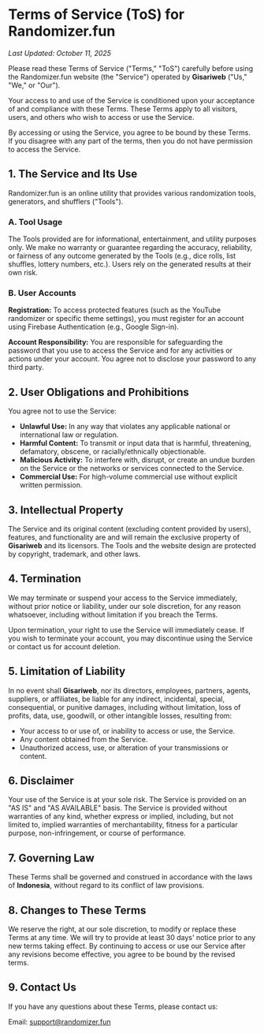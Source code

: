 # Terms of Service (ToS) for Randomizer.fun
*Last Updated: October 11, 2025*

Please read these Terms of Service ("Terms," "ToS") carefully before using the Randomizer.fun website (the "Service") operated by **Gisariweb** ("Us," "We," or "Our").

Your access to and use of the Service is conditioned upon your acceptance of and compliance with these Terms. These Terms apply to all visitors, users, and others who wish to access or use the Service.

By accessing or using the Service, you agree to be bound by these Terms. If you disagree with any part of the terms, then you do not have permission to access the Service.

## 1. The Service and Its Use
Randomizer.fun is an online utility that provides various randomization tools, generators, and shufflers ("Tools").

### A. Tool Usage
The Tools provided are for informational, entertainment, and utility purposes only. We make no warranty or guarantee regarding the accuracy, reliability, or fairness of any outcome generated by the Tools (e.g., dice rolls, list shuffles, lottery numbers, etc.). Users rely on the generated results at their own risk.

### B. User Accounts
**Registration:** To access protected features (such as the YouTube randomizer or specific theme settings), you must register for an account using Firebase Authentication (e.g., Google Sign-in).

**Account Responsibility:** You are responsible for safeguarding the password that you use to access the Service and for any activities or actions under your account. You agree not to disclose your password to any third party.

## 2. User Obligations and Prohibitions
You agree not to use the Service:

- **Unlawful Use:** In any way that violates any applicable national or international law or regulation.
- **Harmful Content:** To transmit or input data that is harmful, threatening, defamatory, obscene, or racially/ethnically objectionable.
- **Malicious Activity:** To interfere with, disrupt, or create an undue burden on the Service or the networks or services connected to the Service.
- **Commercial Use:** For high-volume commercial use without explicit written permission.

## 3. Intellectual Property
The Service and its original content (excluding content provided by users), features, and functionality are and will remain the exclusive property of **Gisariweb** and its licensors. The Tools and the website design are protected by copyright, trademark, and other laws.

## 4. Termination
We may terminate or suspend your access to the Service immediately, without prior notice or liability, under our sole discretion, for any reason whatsoever, including without limitation if you breach the Terms.

Upon termination, your right to use the Service will immediately cease. If you wish to terminate your account, you may discontinue using the Service or contact us for account deletion.

## 5. Limitation of Liability
In no event shall **Gisariweb**, nor its directors, employees, partners, agents, suppliers, or affiliates, be liable for any indirect, incidental, special, consequential, or punitive damages, including without limitation, loss of profits, data, use, goodwill, or other intangible losses, resulting from:

- Your access to or use of, or inability to access or use, the Service.
- Any content obtained from the Service.
- Unauthorized access, use, or alteration of your transmissions or content.

## 6. Disclaimer
Your use of the Service is at your sole risk. The Service is provided on an "AS IS" and "AS AVAILABLE" basis. The Service is provided without warranties of any kind, whether express or implied, including, but not limited to, implied warranties of merchantability, fitness for a particular purpose, non-infringement, or course of performance.

## 7. Governing Law
These Terms shall be governed and construed in accordance with the laws of **Indonesia**, without regard to its conflict of law provisions.

## 8. Changes to These Terms
We reserve the right, at our sole discretion, to modify or replace these Terms at any time. We will try to provide at least 30 days' notice prior to any new terms taking effect. By continuing to access or use our Service after any revisions become effective, you agree to be bound by the revised terms.

## 9. Contact Us
If you have any questions about these Terms, please contact us:

Email: support@randomizer.fun
